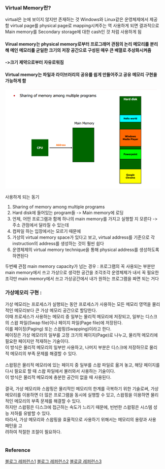 ### Virtual Memory란?
virtual은 눈에 보이지 않지만 존재하는 것
Windows와 Linux같은 운영체제에서 제공함 virtual page를 physical page로 mapping시켜주는 역
사용하게 되면 결과적으로 Main memory를 Secondary storage에 대한 cash인 것 처럼 사용하게 됨

#### Virual memory는 physical memory로부터 프로그래머 관점의 논리 메모리를 분리해 메인 메모리를 균일한 크기의 저장 공간으로 구성된 매우 큰 배열로 추상화시켜줌
#### ->크기 제약으로부터 자유로워짐
#### Virtual memory는 파일과 라이브러리의 공유를 쉽게 만들어주고 공유 메모리 구현을 가능하게 함

![virtual_memory](virtual_memory.png)

사용하게 되는 동기
1. Sharing of memory among multiple programs
2. Hard disk에 들어있는 program들 -> Main memory에 로딩
3. 언제, 어떤 프로그램과 함께 하나의 main memory를 가지고 실행할 지 모른다 -> 주소 관점에서 달라질 수 있는데
4. 컴파일 하는 입장에서는 모르기 때문에
5. 가상의 virtual memory space가 있다고 보고, virtual address를 기준으로 각 instruction의 address를 생성하는 것이 훨씬 쉽다
6. 운영체제의 virtual memory technique을 통해 physical address를 생성하도록 하면된다

두번째 관점
main memory capacity가 넘는 경우 : 프로그램의 꼭 사용되는 부분만 main memory에서 쓰고 가상으로 생각한 공간을 조각조각 
운영체제가 내서 꼭 필요한 조각만 main memory에서 쓰고 가상공간에서 내가 원하는 프로그램을 짜면 되는 거다

### 가상메모리 구현 :
가상 메모리는 프로세스가 실행되는 동안 프로세스가 사용하는 모든 메모리 영역을 물리적인 메모리보다 큰 가상 메모리 공간으로 할당한다.<br/>
이때 프로세스가 사용하는 메모리 중 일부는 물리적 메모리에 저장되고, 일부는 디스크의 스왑 파일(Swap file)이나 페이지 파일(Page file)에 저장된다.<br/>
이를 페이징(Paging) 또는 스왑핑(Swapping)이라고 한다.<br/>
페이징은 가상 메모리의 일부를 고정 크기의 페이지(Page)로 나누고, 물리적 메모리에 필요한 페이지만 적재하는 기술이다.<br/>
이 방식은 물리적 메모리의 일부만 사용하고, 나머지 부분은 디스크에 저장하므로 물리적 메모리의 부족 문제를 해결할 수 있다.<br/>
<br/>
스왑핑은 물리적 메모리에 있는 페이지 중 일부를 스왑 파일로 옮겨 놓고, 해당 페이지를 다시 필요로 할 때 스왑 파일에서 불러와서 사용하는 기술이다.<br/>
이 방식은 물리적 메모리에 충분한 공간이 없을 때 사용된다.<br/>
<br/>
결국, 가상 메모리와 스왑핑은 물리적인 메모리의 한계를 극복하기 위한 기술로써, 가상 메모리를 이용하면 더 많은 프로그램을 동시에 실행할 수 있고, 스왑핑을 이용하면 물리적인 메모리의 부족 문제를 해결할 수 있다.<br/> 하지만 스왑핑은 디스크에 접근하는 속도가 느리기 때문에, 빈번한 스왑핑은 시스템 성능 저하를 유발할 수 있다.<br/>
따라서, 가상 메모리와 스왑핑을 효율적으로 사용하기 위해서는 메모리의 용량과 사용 패턴을 고<br/>려하여 적절한 조절이 필요하다.<br/>
<br/>

### Reference
[블로그 레퍼런스1](https://blog.naver.com/ds4ouj/222673263919)
[블로그 레퍼런스2](https://blog.naver.com/rlxk751/223007920940)
[블로글 레퍼런스3](https://blog.naver.com/vita1202/223014664912)
